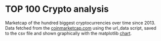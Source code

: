 # TOP 100 Crypto analysis

Marketcap of the hundred biggest cryptocurrencies over time since 2013. Data fetched from the [coinmarketcap.com](coinmarketcap.com) using the url_data script, saved to the csv file and shown graphically with the matplotlib [chart](top100_mcap_chart.jpg).
